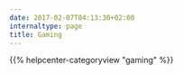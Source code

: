 ```yaml
---
date: 2017-02-07T04:13:30+02:00
internaltype: page
title: Gaming
---
```


{{% helpcenter-categoryview "gaming" %}}